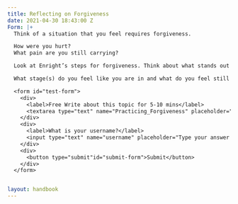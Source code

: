 ```yaml
---
title: Reflecting on Forgiveness
date: 2021-04-30 18:43:00 Z
Form: |+
  Think of a situation that you feel requires forgiveness.

  How were you hurt?
  What pain are you still carrying?

  Look at Enright’s steps for forgiveness. Think about what stands out for you, what do you feel you have done and what more can you do.

  What stage(s) do you feel like you are in and what do you feel still needs to be processed?

  <form id="test-form">
    <div>
      <label>Free Write about this topic for 5-10 mins</label>
      <textarea type="text" name="Practicing_Forgiveness" placeholder="Type your answer here"></textarea>
    </div>
    <div>
      <label>What is your username?</label>
      <input type="text" name="username" placeholder="Type your answer here"></input>
    </div>
    <div>
      <button type="submit"id="submit-form">Submit</button>
    </div>
  </form>


layout: handbook
---
```


